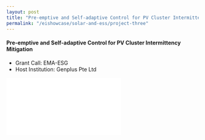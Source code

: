 ```yaml
---
layout: post
title: "Pre-emptive and Self-adaptive Control for PV Cluster Intermittency Mitigation"
permalink: "/eishowcase/solar-and-ess/project-three"
---
```

#### Pre-emptive and Self-adaptive Control for PV Cluster Intermittency Mitigation
* Grant Call: EMA-ESG
* Host Institution: Genplus Pte Ltd

<div class="showcase-embed-container">
	<embed type="application/pdf" src="/files/showcase/solar_ess_03.pdf#view=FitH">
</div>